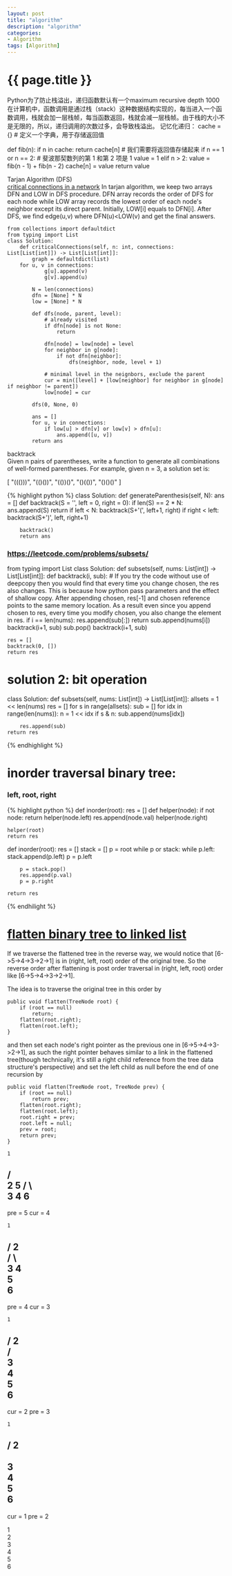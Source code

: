 ```yaml
---
layout: post
title: "algorithm"
description: "algorithm"
categories: 
- Algorithm
tags: [Algorithm]
---
```

{{ page.title }}
================
Python为了防止栈溢出，递归函数默认有一个maximum recursive depth 1000
在计算机中，函数调用是通过栈（stack）这种数据结构实现的，每当进入一个函数调用，栈就会加一层栈帧，每当函数返回，栈就会减一层栈帧。由于栈的大小不是无限的，所以，递归调用的次数过多，会导致栈溢出。
记忆化递归：
cache = {}    # 定义一个字典，用于存储返回值

def fib(n):
    if n in cache:
        return cache[n]
    # 我们需要将返回值存储起来
    if n == 1 or n == 2:
        # 斐波那契数列的第 1 和第 2 项是 1
        value = 1
    elif n > 2:
        value = fib(n - 1) + fib(n - 2)
    cache[n] = value
    return value

Tarjan Algorithm (DFS)   
[critical connections in a network](https://leetcode.com/problems/critical-connections-in-a-network)
In tarjan algorithm, we keep two arrays DFN and LOW in DFS procedure. DFN array records the order of DFS for each node while LOW array records the lowest order of each node's neighbor except its direct parent. Initially, LOW[i] equals to DFN[i].
After DFS, we find edge(u,v) where DFN(u)<LOW(v) and get the final answers.   
```
from collections import defaultdict
from typing import List
class Solution:
    def criticalConnections(self, n: int, connections: List[List[int]]) -> List[List[int]]:
        graph = defaultdict(list)
	for u, v in connections:
            g[u].append(v)
            g[v].append(u)
            
        N = len(connections)
        dfn = [None] * N
        low = [None] * N
        
        def dfs(node, parent, level):
            # already visited
            if dfn[node] is not None:
                return 
            
            dfn[node] = low[node] = level
            for neighbor in g[node]:
                if not dfn[neighbor]:
                    dfs(neighbor, node, level + 1)
            
            # minimal level in the neignbors, exclude the parent
            cur = min([level] + [low[neighbor] for neighbor in g[node] if neighbor != parent])    
            low[node] = cur
        
        dfs(0, None, 0)
        
        ans = []
        for u, v in connections:
            if low[u] > dfn[v] or low[v] > dfn[u]:
                ans.append([u, v])
        return ans
```

backtrack   
Given n pairs of parentheses, write a function to generate all combinations of well-formed parentheses.
For example, given n = 3, a solution set is:

[
  "((()))",
  "(()())",
  "(())()",
  "()(())",
  "()()()"
]

{% highlight python %}
class Solution:
    def generateParenthesis(self, N):
        ans = []
        def backtrack(S = '', left = 0, right = 0):
            if len(S) == 2 * N:
                ans.append(S)
                return
            if left < N:
                backtrack(S+'(', left+1, right)
            if right < left:
                backtrack(S+')', left, right+1)

        backtrack()
        return ans

### https://leetcode.com/problems/subsets/
from typing import List
class Solution:
    def subsets(self, nums: List[int]) -> List[List[int]]:
        def backtrack(i, sub):
	    # If you try the code without use of deepcopy then you would find that every time you change chosen, the res also changes. This is because how python pass parameters and the effect of shallow copy. After appending chosen, res[-1] and chosen reference points to the same memory location. As a result even since you append chosen to res, every time you modify chosen, you also change the element in res.
	    if i == len(nums):
	        res.append(sub[:])
	        return
	    sub.append(nums[i])
	    backtrack(i+1, sub)
	    sub.pop()
	    backtrack(i+1, sub)

	res = []
	backtrack(0, [])
	return res

# solution 2: bit operation
class Solution:
    def subsets(self, nums: List[int]) -> List[List[int]]:
        allsets = 1 << len(nums)
	res = []
	for s in range(allsets):
	    sub = []
	    for idx in range(len(nums)):
	        n = 1 << idx
		if s & n:
		    sub.append(nums[idx])

	    res.append(sub)
	return res

{% endhighlight %}

# inorder traversal binary tree:
### left, root, right
{% highlight python %}
def inorder(root):
    res = []
    def helper(node):
        if not node:
            return
        helper(node.left)
        res.append(node.val)
        helper(node.right)

    helper(root)
    return res

def inorder(root):
    res = []
    stack = []
    p = root
    while p or stack:
        while p.left:
            stack.append(p.left)
            p = p.left

        p = stack.pop()
        res.append(p.val)
        p = p.right

    return res

{% endhilight %}
# [flatten binary tree to linked list](https://leetcode.com/problems/flatten-binary-tree-to-linked-list)
If we traverse the flattened tree in the reverse way, we would notice that [6->5->4->3->2->1] is in (right, left, root) order of the original tree. So the reverse order after flattening is post order traversal in (right, left, root) order like [6->5->4->3->2->1].   

The idea is to traverse the original tree in this order by   
```
public void flatten(TreeNode root) {
    if (root == null)
        return;
    flatten(root.right);
    flatten(root.left);
}
```
and then set each node's right pointer as the previous one in [6->5->4->3->2->1], as such the right pointer behaves similar to a link in the flattened tree(though technically, it's still a right child reference from the tree data structure's perspective) and set the left child as null before the end of one recursion by

```
public void flatten(TreeNode root, TreeNode prev) {
    if (root == null)
        return prev;
    flatten(root.right);
    flatten(root.left);
    root.right = prev;
    root.left = null;
    prev = root;
    return prev;
}
```
    1
   / \
  2   5
 / \   \
3   4   6
-----------        
pre = 5
cur = 4

    1
   / 
  2   
 / \   
3   4
     \
      5
       \
        6
-----------        
pre = 4
cur = 3

    1
   / 
  2   
 /   
3 
 \
  4
   \
    5
     \
      6
-----------        
cur = 2
pre = 3

    1
   / 
  2   
   \
    3 
     \
      4
       \
        5
         \
          6
-----------        
cur = 1
pre = 2

1
 \
  2
   \
    3
     \
      4
       \
        5
         \
          6
